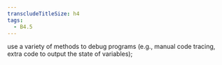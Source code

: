 ```yaml
---
transcludeTitleSize: h4
tags:
  - B4.5
---
```

use a variety of methods to debug programs (e.g., manual code tracing, extra code to output the state of variables);